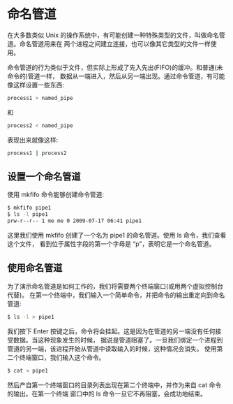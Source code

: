 # 命名管道

在大多数类似 Unix 的操作系统中，有可能创建一种特殊类型的文件，叫做命名管道。命名管道用来在 两个进程之间建立连接，也可以像其它类型的文件一样使用。

命令管道的行为类似于文件，但实际上形成了先入先出(FIFO)的缓冲。和普通(未命令的)管道一样， 数据从一端进入，然后从另一端出现。通过命令管道，有可能像这样设置一些东西:

```bash
process1 > named_pipe
```

和

```bash
process2 < named_pipe
```

表现出来就像这样:

```bash
process1 | process2
```

## 设置一个命名管道

使用 mkfifo 命令能够创建命令管道:

```bash
$ mkfifo pipe1
$ ls -l pipe1
prw-r--r-- 1 me me 0 2009-07-17 06:41 pipe1
```

这里我们使用 mkfifo 创建了一个名为 pipe1 的命名管道。使用 ls 命令，我们查看这个文件， 看到位于属性字段的第一个字母是 “p”，表明它是一个命名管道。

## 使用命名管道

为了演示命名管道是如何工作的，我们将需要两个终端窗口(或用两个虚拟控制台代替)。 在第一个终端中，我们输入一个简单命令，并把命令的输出重定向到命名管道:

```bash
$ ls -l > pipe1
```

我们按下 Enter 按键之后，命令将会挂起。这是因为在管道的另一端没有任何接受数据。当这种现象发生的时候， 据说是管道阻塞了。一旦我们绑定一个进程到管道的另一端，该进程开始从管道中读取输入的时候，这种情况会消失。 使用第二个终端窗口，我们输入这个命令。

```bash
$ cat < pipe1
```

然后产自第一个终端窗口的目录列表出现在第二个终端中，并作为来自 cat 命令的输出。在第一个终端 窗口中的 ls 命令一旦它不再阻塞，会成功地结束。
